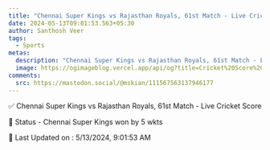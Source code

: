 ```yaml
---
title: "Chennai Super Kings vs Rajasthan Royals, 61st Match - Live Cricket Score"
date: 2024-05-13T09:01:53.563+05:30
author: Santhosh Veer
tags:
  - Sports
metas:
  description: "Chennai Super Kings vs Rajasthan Royals, 61st Match - Live Cricket Score - Chennai Super Kings won by 5 wkts"
  image: https://ogimageblog.vercel.app/api/og?title=Cricket%20Score%20%F0%9F%8F%8F
comments:
  src: https://mastodon.social/@mskian/111567563137946177
---
```


✅ Chennai Super Kings vs Rajasthan Royals, 61st Match - Live Cricket Score

📑 Status - Chennai Super Kings won by 5 wkts

<!--more-->

📝 Last Updated on : 5/13/2024, 9:01:53 AM
